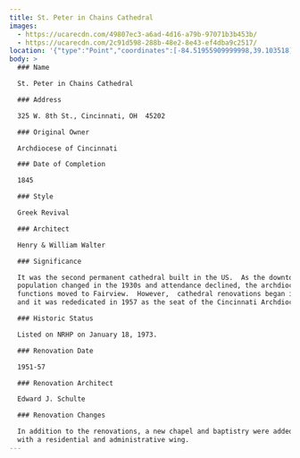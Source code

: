 ```yaml
---
title: St. Peter in Chains Cathedral
images:
  - https://ucarecdn.com/49807ec3-a6ad-4d16-a79b-97071b3b453b/
  - https://ucarecdn.com/2c91d598-288b-48e2-8e43-ef4dba9c2517/
location: '{"type":"Point","coordinates":[-84.51955909999998,39.103518]}'
body: >
  ### Name

  St. Peter in Chains Cathedral

  ### Address

  325 W. 8th St., Cincinnati, OH  45202

  ### Original Owner

  Archdiocese of Cincinnati

  ### Date of Completion

  1845

  ### Style

  Greek Revival

  ### Architect

  Henry & William Walter

  ### Significance

  It was the second permanent cathedral built in the US.  As the downtown
  population changed in the 1930s and attendance declined, the archdiocesan
  functions moved to Fairview.  However,  cathedral renovations began in 1951,
  and it was rededicated in 1957 as the seat of the Cincinnati Archdiocese.

  ### Historic Status

  Listed on NRHP on January 18, 1973.

  ### Renovation Date

  1951-57

  ### Renovation Architect

  Edward J. Schulte

  ### Renovation Changes

  In addition to the renovations, a new chapel and baptistry were added along
  with a residential and administrative wing.
---
```

